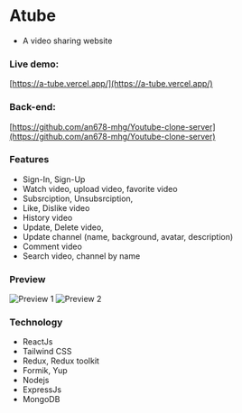# Atube

- A video sharing website

### Live demo:

[https://a-tube.vercel.app/](https://a-tube.vercel.app/)

### Back-end:

[https://github.com/an678-mhg/Youtube-clone-server](https://github.com/an678-mhg/Youtube-clone-server)

### Features

- Sign-In, Sign-Up
- Watch video, upload video, favorite video
- Subsrciption, Unsubsrciption,
- Like, Dislike video
- History video
- Update, Delete video,
- Update channel (name, background, avatar, description)
- Comment video
- Search video, channel by name

### Preview

![Preview 1](https://res.cloudinary.com/an-nguyen/image/upload/v1647314759/ld9thzqa7e4kb8sm0btk.png)
![Preview 2](https://res.cloudinary.com/an-nguyen/image/upload/v1647314766/bwktcpalri0bgsgdmcu9.png)

### Technology

- ReactJs
- Tailwind CSS
- Redux, Redux toolkit
- Formik, Yup
- Nodejs
- ExpressJs
- MongoDB

